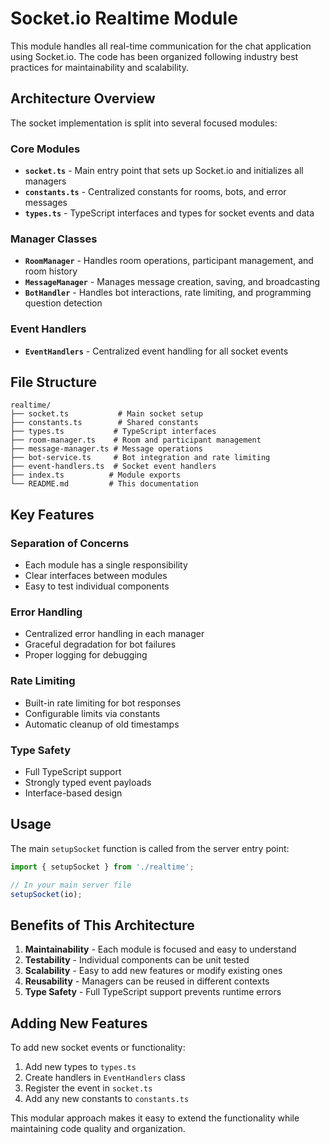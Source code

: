 # Socket.io Realtime Module

This module handles all real-time communication for the chat application using Socket.io. The code has been organized following industry best practices for maintainability and scalability.

## Architecture Overview

The socket implementation is split into several focused modules:

### Core Modules

- **`socket.ts`** - Main entry point that sets up Socket.io and initializes all managers
- **`constants.ts`** - Centralized constants for rooms, bots, and error messages
- **`types.ts`** - TypeScript interfaces and types for socket events and data

### Manager Classes

- **`RoomManager`** - Handles room operations, participant management, and room history
- **`MessageManager`** - Manages message creation, saving, and broadcasting
- **`BotHandler`** - Handles bot interactions, rate limiting, and programming question detection

### Event Handlers

- **`EventHandlers`** - Centralized event handling for all socket events

## File Structure

```
realtime/
├── socket.ts           # Main socket setup
├── constants.ts        # Shared constants
├── types.ts           # TypeScript interfaces
├── room-manager.ts    # Room and participant management
├── message-manager.ts # Message operations
├── bot-service.ts     # Bot integration and rate limiting
├── event-handlers.ts  # Socket event handlers
├── index.ts          # Module exports
└── README.md         # This documentation
```

## Key Features

### Separation of Concerns

- Each module has a single responsibility
- Clear interfaces between modules
- Easy to test individual components

### Error Handling

- Centralized error handling in each manager
- Graceful degradation for bot failures
- Proper logging for debugging

### Rate Limiting

- Built-in rate limiting for bot responses
- Configurable limits via constants
- Automatic cleanup of old timestamps

### Type Safety

- Full TypeScript support
- Strongly typed event payloads
- Interface-based design

## Usage

The main `setupSocket` function is called from the server entry point:

```typescript
import { setupSocket } from './realtime';

// In your main server file
setupSocket(io);
```

## Benefits of This Architecture

1. **Maintainability** - Each module is focused and easy to understand
2. **Testability** - Individual components can be unit tested
3. **Scalability** - Easy to add new features or modify existing ones
4. **Reusability** - Managers can be reused in different contexts
5. **Type Safety** - Full TypeScript support prevents runtime errors

## Adding New Features

To add new socket events or functionality:

1. Add new types to `types.ts`
2. Create handlers in `EventHandlers` class
3. Register the event in `socket.ts`
4. Add any new constants to `constants.ts`

This modular approach makes it easy to extend the functionality while maintaining code quality and organization.
